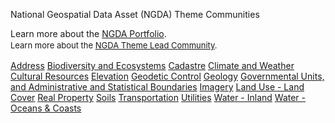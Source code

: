 National Geospatial Data Asset (NGDA) Theme Communities
<p>Learn more about the <a title="A-16 NGDA Portfolio" href="https://www.fgdc.gov/what-we-do/manage-federal-geospatial-resources/a-16-portfolio-management/index_html" target="_blank">NGDA Portfolio</a>.<br><span style="font-size: 13.0080003738403px; line-height: 1.538em;">Learn more about the <a title="NGDA Theme Lead Community" href="/A-16-NGDA-Theme-Community" target="_blank">NGDA Theme Lead Community</a>.</span></p>
<p><a title="Address Theme" href="https://cms.geoplatform.gov/a16address-home" target="_blank">Address</a>
<a title="Biodiversity and Ecosystems Theme" href="/a16biodiversity-home">Biodiversity and Ecosystems</a>
<a title="A-16 Cadastre" href="/a16cadastre-home">Cadastre</a>
<a title="Weather and Climate" href="/a16weatherclimate-home">Climate and Weather</a>
<a title="Cultural Resources" href="/a16culturalresources-home">Cultural Resources</a>
<a title="Elevation" href="/a16elevation-home">Elevation</a>
<a title="Geodetic Control" href="/a16geocontrol-home">Geodetic Control</a>
<a title="Geology" href="/a16geology-home">Geology</a>
<a title="Governmental Units, and Administrative and Statistical Boundaries" href="/a16govunits-home">Governmental Units, and Administrative and Statistical Boundaries</a>
<a title="Imagery" href="/a16imagery-home">Imagery</a>
<a title="Land Use-Land Cover " href="/a16landuse-home">Land Use - Land Cover</a>
<a title="Real Property" href="/a16realproperty-home">Real Property</a>
<a title="Soils" href="/a16soils-home">Soils</a>
<a title="Transportation" href="/a16transportation-home">Transportation</a>
<a title="Utilities" href="/a16utilities-home">Utilities</a>
<a title="Water - Inland" href="/a16waterinland-home">Water - Inland</a>
<a title="Water - Oceans and Coasts" href="/a16wateroceanscoasts-home">Water - Oceans &amp; Coasts</a>
